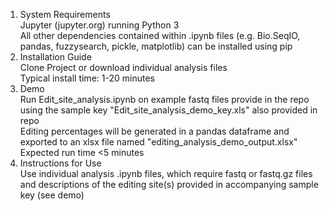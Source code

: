 1. System Requirements  
   Jupyter (jupyter.org) running Python 3  
   All other dependencies contained within .ipynb files (e.g. Bio.SeqIO, pandas, fuzzysearch, pickle, matplotlib) can be installed using pip  
2. Installation Guide  
   Clone Project or download individual analysis files  
   Typical install time: 1-20 minutes  
3. Demo  
   Run Edit_site_analysis.ipynb on example fastq files provide in the repo using the sample key "Edit_site_analysis_demo_key.xls" also provided in repo  
   Editing percentages will be generated in a pandas dataframe and exported to an xlsx file named "editing_analysis_demo_output.xlsx"  
   Expected run time <5 minutes  
4. Instructions for Use  
   Use individual analysis .ipynb files, which require fastq or fastq.gz files and descriptions of the editing site(s) provided in accompanying sample key (see demo)
